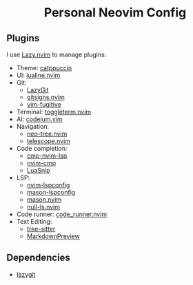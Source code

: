 <h1 align="center">Personal Neovim Config</h1>

## Plugins

I use [Lazy.nvim](https://github.com/folke/lazy.nvim) to manage plugins:

- Theme: [catppuccin](https://github.com/catppuccin/nvim)
- UI: [lualine.nvim](https://github.com/nvim-lualine/lualine.nvim)
- Git:
    - [LazyGit](https://github.com/kdheepak/lazygit.nvim)
    - [gitsigns.nvim](https://github.com/lewis6991/gitsigns.nvim)
    - [vim-fugitive](https://github.com/tpope/vim-fugitive)
- Terminal: [toggleterm.nvim](https://github.com/akinsho/toggleterm.nvim)
- AI: [codeium.vim](https://github.com/Exafunction/codeium.vim)
- Navigation: 
    - [neo-tree.nvim](https://github.com/nvim-neo-tree/neo-tree.nvim)
    - [telescope.nvim](https://github.com/nvim-telescope/telescope.nvim)
- Code completion:
    - [cmp-nvim-lsp](https://github.com/hrsh7th/cmp-nvim-lsp)
    - [nvim-cmp](https://github.com/hrsh7th/nvim-cmp)
    - [LuaSnip](https://github.com/L3MON4D3/LuaSnip)
- LSP:
    - [nvim-lspconfig](https://github.com/neovim/nvim-lspconfig)
    - [mason-lspconfig](https://github.com/williamboman/mason-lspconfig)
    - [mason.nvim](https://github.com/williamboman/mason.nvim)
    - [null-ls.nvim](https://github.com/jose-elias-alvarez/null-ls.nvim)
- Code runner: [code_runner.nvim](https://github.com/CRAG666/code_runner.nvim)
- Text Editing:
    - [tree-sitter](https://github.com/nvim-treesitter/nvim-treesitter)
    - [MarkdownPreview](https://github.com/iamcco/markdown-preview.nvim)


## Dependencies

- [lazygit](https://github.com/jesseduffield/lazygit)

